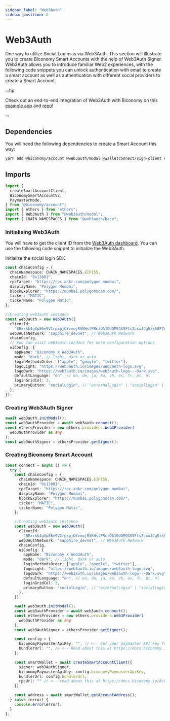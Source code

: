 ```yaml
---
sidebar_label: "Web3Auth"
sidebar_position: 8
---
```


# Web3Auth

One way to utilize Social Logins is via Web3Auth. This section will illustrate you to create Biconomy Smart Accounts with the help of Web3Auth Signer. Web3Auth allows you to introduce familiar Web2 experiences, with the following code snippets you can unlock authentication with email to create a smart account as well as authentication with different social providers to create a Smart Account.

:::tip

Check out an end-to-end integration of Web3Auth with Biconomy on this [example app](https://aaweb3auth.vercel.app/) and [repo](https://github.com/bcnmy/biconomy_web3auth_example)!

:::

## Dependencies

You will need the following dependencies to create a Smart Account this way:

```bash
yarn add @biconomy/account @web3auth/modal @walletconnect/sign-client ethers@5.7.2
```

## Imports

```typescript
import {
  createSmartAccountClient,
  BiconomySmartAccountV2,
  PaymasterMode,
} from "@biconomy/account";
import { ethers } from "ethers";
import { Web3Auth } from "@web3auth/modal";
import { CHAIN_NAMESPACES } from "@web3auth/base";
```

### Initialising Web3Auth

You will have to get the client ID from the [Web3Auth dashboard](https://dashboard.web3auth.io/login). You can use the following code snippet to initialize the Web3Auth.

Initialize the social login SDK

```typescript
const chainConfig = {
  chainNamespace: CHAIN_NAMESPACES.EIP155,
  chainId: "0x13881",
  rpcTarget: "https://rpc.ankr.com/polygon_mumbai",
  displayName: "Polygon Mumbai",
  blockExplorer: "https://mumbai.polygonscan.com/",
  ticker: "MATIC",
  tickerName: "Polygon Matic",
};

//Creating web3auth instance
const web3auth = new Web3Auth({
  clientId:
    "BExrkk4gXp86e9VCrpxpjQYvmojRSKHstPRczQA10UQM94S5FtsZcxx4Cg5zk58F7W1cAGNVx1-NPJCTFIzqdbs", // Get your Client ID from the Web3Auth Dashboard https://dashboard.web3auth.io/
  web3AuthNetwork: "sapphire_devnet", // Web3Auth Network
  chainConfig,
  // You can visit web3auth.io/docs for more configuration options
  uiConfig: {
    appName: "Biconomy X Web3Auth",
    mode: "dark", // light, dark or auto
    loginMethodsOrder: ["apple", "google", "twitter"],
    logoLight: "https://web3auth.io/images/web3auth-logo.svg",
    logoDark: "https://web3auth.io/images/web3auth-logo---Dark.svg",
    defaultLanguage: "en", // en, de, ja, ko, zh, es, fr, pt, nl
    loginGridCol: 3,
    primaryButton: "socialLogin", // "externalLogin" | "socialLogin" | "emailLogin"
  },
});
```

### Creating Web3Auth Signer

```typescript
await web3auth.initModal();
const web3authProvider = await web3auth.connect();
const ethersProvider = new ethers.providers.Web3Provider(
  web3authProvider as any
);
const web3AuthSigner = ethersProvider.getSigner();
```

### Creating Biconomy Smart Account

```typescript
const connect = async () => {
  try {
    const chainConfig = {
      chainNamespace: CHAIN_NAMESPACES.EIP155,
      chainId: "0x13881",
      rpcTarget: "https://rpc.ankr.com/polygon_mumbai",
      displayName: "Polygon Mumbai",
      blockExplorer: "https://mumbai.polygonscan.com/",
      ticker: "MATIC",
      tickerName: "Polygon Matic",
    };

    //Creating web3auth instance
    const web3auth = new Web3Auth({
      clientId:
        "BExrkk4gXp86e9VCrpxpjQYvmojRSKHstPRczQA10UQM94S5FtsZcxx4Cg5zk58F7W1cAGNVx1-NPJCTFIzqdbs", // Get your Client ID from the Web3Auth Dashboard https://dashboard.web3auth.io/
      web3AuthNetwork: "sapphire_devnet", // Web3Auth Network
      chainConfig,
      uiConfig: {
        appName: "Biconomy X Web3Auth",
        mode: "dark", // light, dark or auto
        loginMethodsOrder: ["apple", "google", "twitter"],
        logoLight: "https://web3auth.io/images/web3auth-logo.svg",
        logoDark: "https://web3auth.io/images/web3auth-logo---Dark.svg",
        defaultLanguage: "en", // en, de, ja, ko, zh, es, fr, pt, nl
        loginGridCol: 3,
        primaryButton: "socialLogin", // "externalLogin" | "socialLogin" | "emailLogin"
      },
    });

    await web3auth.initModal();
    const web3authProvider = await web3auth.connect();
    const ethersProvider = new ethers.providers.Web3Provider(
      web3authProvider as any
    );
    const web3AuthSigner = ethersProvider.getSigner();

    const config = {
      biconomyPaymasterApiKey: "", // <-- Get your paymaster API key from https://dashboard.biconomy.io/paymaster
      bundlerUrl: "", // <-- Read about this at https://docs.biconomy.io/dashboard#bundler-url
    };

    const smartWallet = await createSmartAccountClient({
      signer: web3AuthSigner,
      biconomyPaymasterApiKey: config.biconomyPaymasterApiKey,
      bundlerUrl: config.bundlerUrl,
      rpcUrl: "" // <-- read about this at https://docs.biconomy.io/Account/methods#createsmartaccountclient
    });

    const address = await smartWallet.getAccountAddress();
  } catch (error) {
    console.error(error);
  }
};
```
